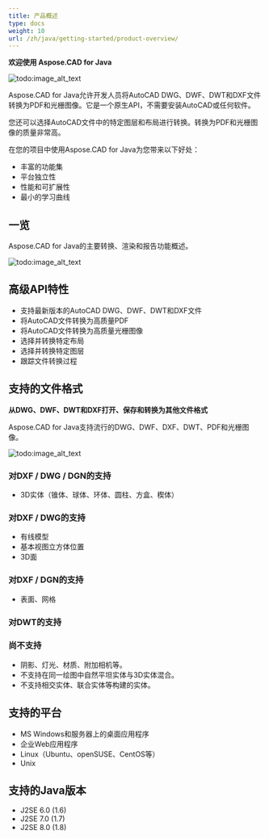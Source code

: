 ```yaml
---
title: 产品概述
type: docs
weight: 10
url: /zh/java/getting-started/product-overview/
---
```


**欢迎使用 Aspose.CAD for Java**

![todo:image_alt_text](https://i.imgur.com/qHeCKck.png)

Aspose.CAD for Java允许开发人员将AutoCAD DWG、DWF、DWT和DXF文件转换为PDF和光栅图像。它是一个原生API，不需要安装AutoCAD或任何软件。

您还可以选择AutoCAD文件中的特定图层和布局进行转换。转换为PDF和光栅图像的质量非常高。

在您的项目中使用Aspose.CAD for Java为您带来以下好处：

- 丰富的功能集
- 平台独立性
- 性能和可扩展性
- 最小的学习曲线

## **一览**
Aspose.CAD for Java的主要转换、渲染和报告功能概述。

![todo:image_alt_text](https://i.imgur.com/vLNnhkj.png)
## **高级API特性**
- 支持最新版本的AutoCAD DWG、DWF、DWT和DXF文件
- 将AutoCAD文件转换为高质量PDF
- 将AutoCAD文件转换为高质量光栅图像
- 选择并转换特定布局
- 选择并转换特定图层
- 跟踪文件转换过程
## **支持的文件格式**
**从DWG、DWF、DWT和DXF打开、保存和转换为其他文件格式**

Aspose.CAD for Java支持流行的DWG、DWF、DXF、DWT、PDF和光栅图像。

![todo:image_alt_text](/cad/_assets/java/product-overview_1.png)
### **对DXF / DWG / DGN的支持**
- 3D实体（锥体、球体、环体、圆柱、方盒、楔体）
### **对DXF / DWG的支持**
- 有线模型
- 基本视图立方体位置
- 3D面
### **对DXF / DGN的支持**
- 表面、网格
### **对DWT的支持**

### **尚不支持**
- 阴影、灯光、材质、附加相机等。
- 不支持在同一绘图中自然平坦实体与3D实体混合。
- 不支持相交实体、联合实体等构建的实体。
## **支持的平台**
- MS Windows和服务器上的桌面应用程序
- 企业Web应用程序
- Linux（Ubuntu、openSUSE、CentOS等）
- Unix
## **支持的Java版本**
- J2SE 6.0 (1.6)
- J2SE 7.0 (1.7)
- J2SE 8.0 (1.8)
